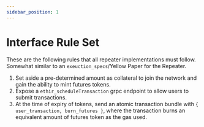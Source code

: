 ```yaml
---
sidebar_position: 1
---
```


# Interface Rule Set

These are the following rules that all repeater implementations must follow. Somewhat similar to an `exeuction_specs`/Yellow Paper for the Repeater.

1. Set aside a pre-determined amount as collateral to join the network and gain the ability to mint futures tokens.
2. Expose a `ethir_scheduleTransaction` grpc endpoint to allow users to submit transactions.
3. At the time of expiry of tokens, send an atomic transaction bundle with `{ user_transaction, burn_futures }`, where the transaction burns an equivalent amount of futures token as the gas used.
